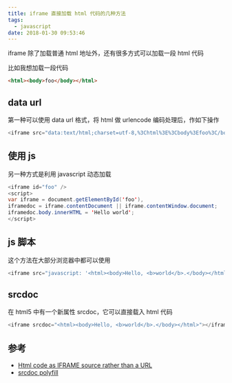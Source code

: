 ```yaml
---
title: iframe 直接加载 html 代码的几种方法
tags:
  - javascript
date: 2018-01-30 09:53:46
---
```



iframe 除了加载普通 html 地址外，还有很多方式可以加载一段 html 代码

<!-- more --><!-- toc -->
比如我想加载一段代码
```html
<html><body>foo</body></html>
```
## data url
第一种可以使用 data url 格式，将 html 做 urlencode 编码处理后，作如下操作
```java
<iframe src="data:text/html;charset=utf-8,%3Chtml%3E%3Cbody%3Efoo%3C/body%3E%3C/html%3E" />
```

## 使用 js
另一种方式是利用 javascript 动态加载
```java
<iframe id="foo" />
<script>
var iframe = document.getElementById('foo'),
iframedoc = iframe.contentDocument || iframe.contentWindow.document;
iframedoc.body.innerHTML = 'Hello world';
</script>
```
## js 脚本
这个方法在大部分浏览器中都可以使用
```javascript
<iframe src="javascript: '<html><body>Hello, <b>world</b>.</body></html>'"></iframe>
```
## srcdoc
在 html5 中有一个新属性 srcdoc，它可以直接载入 html 代码
```java
<iframe srcdoc="<html><body>Hello, <b>world</b>.</body></html>"></iframe>
```

## 参考
- [Html code as IFRAME source rather than a URL](https://stackoverflow.com/questions/6102636/html-code-as-iframe-source-rather-than-a-url)
- [srcdoc polyfill](https://github.com/jugglinmike/srcdoc-polyfill)
